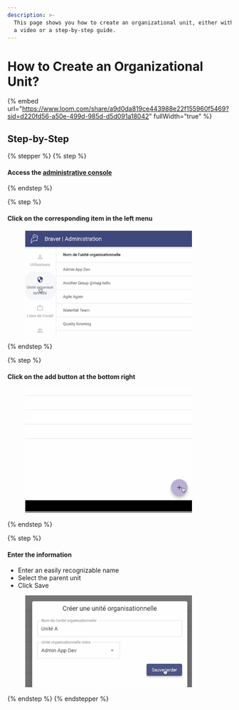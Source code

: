 ```yaml
---
description: >-
  This page shows you how to create an organizational unit, either with
  a video or a step-by-step guide.
---
```


# How to Create an Organizational Unit?

{% embed url="https://www.loom.com/share/a9d0da819ce443988e22f155960f5469?sid=d220fd56-a50e-499d-985d-d5d091a18042" fullWidth="true" %}

## Step-by-Step

{% stepper %}
{% step %}
#### Access the [administrative console](https://admin.braver.net)
{% endstep %}

{% step %}
#### Click on the corresponding item in the left menu

<div align="left"><figure><img src="../../.gitbook/assets/CleanShot 2025-01-02 at 20.33.06@2x.png" alt="" width="375"><figcaption></figcaption></figure></div>
{% endstep %}

{% step %}
#### Click on the add button at the bottom right

<div align="left"><figure><img src="../../.gitbook/assets/CleanShot 2025-01-02 at 20.33.41@2x.png" alt="" width="375"><figcaption></figcaption></figure></div>
{% endstep %}

{% step %}
#### Enter the information

* Enter an easily recognizable name
* Select the parent unit
* Click Save

<div align="left"><figure><img src="../../.gitbook/assets/CleanShot 2025-01-02 at 20.34.05@2x.png" alt="" width="375"><figcaption></figcaption></figure></div>
{% endstep %}
{% endstepper %}
